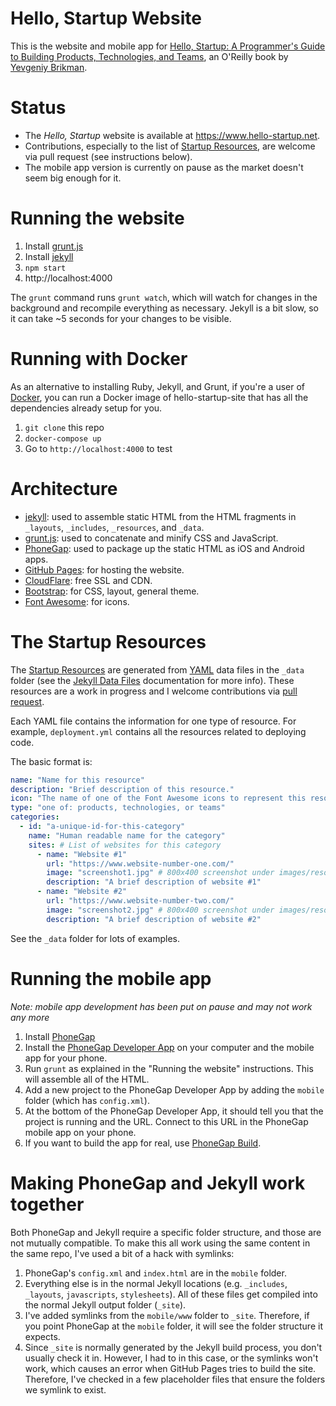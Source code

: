 Hello, Startup Website
==================

This is the website and mobile app for [Hello, Startup: A Programmer's Guide to
Building Products, Technologies, and Teams](https://www.hello-startup.net), an
O'Reilly book by [Yevgeniy Brikman](https://www.ybrikman.com).

Status
==================

* The *Hello, Startup* website is available at https://www.hello-startup.net.
* Contributions, especially to the list of
  [Startup Resources](https://www.hello-startup.net/#resources), are welcome via
  pull request (see instructions below).
* The mobile app version is currently on pause as the market doesn't seem big
  enough for it.

Running the website
==================

1. Install [grunt.js](http://gruntjs.com/)
2. Install [jekyll](http://jekyllrb.com/)
3. `npm start`
4. http://localhost:4000

The `grunt` command runs `grunt watch`, which will watch for changes in the
background and recompile everything as necessary. Jekyll is a bit slow, so it
can take ~5 seconds for your changes to be visible.

Running with Docker
==================

As an alternative to installing Ruby, Jekyll, and Grunt, if you're a user of
[Docker](https://www.docker.com/), you can run a Docker image of
hello-startup-site that has all the dependencies already setup for you.

1. `git clone` this repo
2. `docker-compose up`
3. Go to `http://localhost:4000` to test

Architecture
==================

* [jekyll](http://jekyllrb.com/): used to assemble static HTML from the HTML
  fragments in `_layouts`, `_includes`, `_resources`, and `_data`.
* [grunt.js](http://gruntjs.com/): used to concatenate and minify CSS and
  JavaScript.
* [PhoneGap](http://phonegap.com/): used to package up the static HTML as
  iOS and Android apps.
* [GitHub Pages](https://pages.github.com/): for hosting the website.
* [CloudFlare](https://www.cloudflare.com/): free SSL and CDN.    
* [Bootstrap](http://getbootstrap.com/): for CSS, layout, general theme.
* [Font Awesome](http://fortawesome.github.io/Font-Awesome/): for icons.

The Startup Resources
==================

The [Startup Resources](https://www.hello-startup.net/#resources) are generated
from [YAML](http://www.yaml.org/) data files in the `_data` folder (see the
[Jekyll Data Files](http://jekyllrb.com/docs/datafiles/) documentation for
more info). These resources are a work in progress and I welcome contributions
via [pull request](https://help.github.com/articles/using-pull-requests/).

Each YAML file contains the information for one type of resource. For example,
`deployment.yml` contains all the resources related to deploying code.

The basic format is:

```yaml
name: "Name for this resource"
description: "Brief description of this resource."
icon: "The name of one of the Font Awesome icons to represent this resource."
type: "one of: products, technologies, or teams"
categories:
  - id: "a-unique-id-for-this-category"
    name: "Human readable name for the category"
    sites: # List of websites for this category
      - name: "Website #1"
        url: "https://www.website-number-one.com/"
        image: "screenshot1.jpg" # 800x400 screenshot under images/resources
        description: "A brief description of website #1"
      - name: "Website #2"
        url: "https://www.website-number-two.com/"
        image: "screenshot2.jpg" # 800x400 screenshot under images/resources
        description: "A brief description of website #2"
```

See the `_data` folder for lots of examples.

Running the mobile app
==================

*Note: mobile app development has been put on pause and may not work any more*

1. Install [PhoneGap](http://phonegap.com/)
2. Install the [PhoneGap Developer App](http://app.phonegap.com/) on your
   computer and the mobile app for your phone.
3. Run `grunt` as explained in the "Running the website" instructions. This will
   assemble all of the HTML.
4. Add a new project to the PhoneGap Developer App by adding the `mobile`
   folder (which has `config.xml`).
5. At the bottom of the PhoneGap Developer App, it should tell you that the
   project is running and the URL. Connect to this URL in the PhoneGap mobile
   app on your phone.
6. If you want to build the app for real, use
   [PhoneGap Build](https://build.phonegap.com).

Making PhoneGap and Jekyll work together
==================

Both PhoneGap and Jekyll require a specific folder structure, and those are not
mutually compatible. To make this all work using the same content in the same
repo, I've used a bit of a hack with symlinks:

1. PhoneGap's `config.xml` and `index.html` are in the `mobile` folder.
2. Everything else is in the normal Jekyll locations (e.g. `_includes`, `_layouts`,
   `javascripts`, `stylesheets`). All of these files get compiled into the normal
   Jekyll output folder (`_site`).
3. I've added symlinks from the `mobile/www` folder to `_site`. Therefore, if
   you point PhoneGap at the `mobile` folder, it will see the folder structure
   it expects.
4. Since `_site` is normally generated by the Jekyll build process, you don't
   usually check it in. However, I had to in this case, or the symlinks won't
   work, which causes an error when GitHub Pages tries to build the site.
   Therefore, I've checked in a few placeholder files that ensure the folders
   we symlink to exist.

